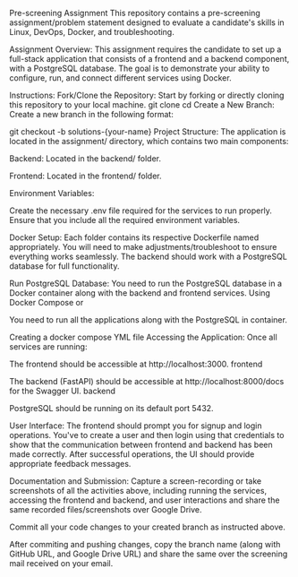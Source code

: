 Pre-screening Assignment
This repository contains a pre-screening assignment/problem statement designed to evaluate a candidate's skills in Linux, DevOps, Docker, and troubleshooting.

Assignment Overview:
This assignment requires the candidate to set up a full-stack application that consists of a frontend and a backend component, with a PostgreSQL database. The goal is to demonstrate your ability to configure, run, and connect different services using Docker.

Instructions:
Fork/Clone the Repository:
Start by forking or directly cloning this repository to your local machine.
git clone <repository-url>
cd <repository-folder>
Create a New Branch:
Create a new branch in the following format:

git checkout -b solutions-{your-name}
Project Structure:
The application is located in the assignment/ directory, which contains two main components:

Backend: Located in the backend/ folder.

Frontend: Located in the frontend/ folder.

Environment Variables:

Create the necessary .env file required for the services to run properly. Ensure that you include all the required environment variables.

Docker Setup:
Each folder contains its respective Dockerfile named appropriately. You will need to make adjustments/troubleshoot to ensure everything works seamlessly. The backend should work with a PostgreSQL database for full functionality.

Run PostgreSQL Database:
You need to run the PostgreSQL database in a Docker container along with the backend and frontend services. Using Docker Compose or

You need to run all the applications along with the PostgreSQL in container.

Creating a docker compose YML file
Accessing the Application:
Once all services are running:

The frontend should be accessible at http://localhost:3000. frontend

The backend (FastAPI) should be accessible at http://localhost:8000/docs for the Swagger UI. backend

PostgreSQL should be running on its default port 5432.

User Interface:
The frontend should prompt you for signup and login operations. You've to create a user and then login using that credentials to show that the communication between frontend and backend has been made correctly. After successful operations, the UI should provide appropriate feedback messages.

Documentation and Submission:
Capture a screen-recording or take screenshots of all the activities above, including running the services, accessing the frontend and backend, and user interactions and share the same recorded files/screenshots over Google Drive.

Commit all your code changes to your created branch as instructed above.

After commiting and pushing changes, copy the branch name (along with GitHub URL, and Google Drive URL) and share the same over the screening mail received on your email.
